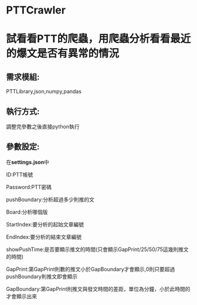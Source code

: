 # PTTCrawler
試看看PTT的爬蟲，用爬蟲分析看看最近的爆文是否有異常的情況
==

需求模組:
--
PTTLibrary,json,numpy,pandas

執行方式:
-
調整完參數之後直接python執行



參數設定: 
--
在**settings.json**中

ID:PTT帳號

Password:PTT密碼

pushBoundary:分析超過多少則推的文

Board:分析哪個版

StartIndex:要分析的起始文章編號

EndIndex:要分析的結束文章編號

showPushTime:是否要顯示推文的時間(只會顯示GapPrint/25/50/75這幾則推文的時間)

GapPrint:第GapPrint則數的推文小於GapBoundary才會顯示,0則只要超過pushBoundary則推文即會顯示

GapBoundary:第GapPrint則推文與發文時間的差距，單位為分鐘，小於此時間的才會顯示出來


